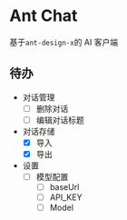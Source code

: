 # Ant Chat

基于`ant-design-x`的 AI 客户端

## 待办

- 对话管理
  - [ ] 删除对话
  - [ ] 编辑对话标题
- 对话存储
  - [x] 导入
  - [x] 导出
- 设置
  - [ ] 模型配置
    - [ ] baseUrl
    - [ ] API_KEY
    - [ ] Model
